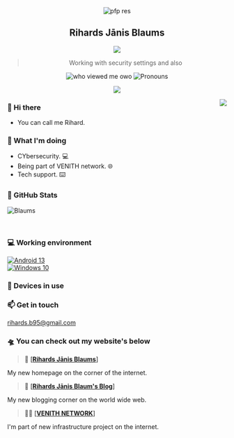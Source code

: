 <div align="center">
    <img alt='pfp res' src='https://avatars.githubusercontent.com/u/117294609?s=48&v=4' />  
  <h2>Rihards Jānis Blaums</h2>
  <img src="https://readme-typing-svg.herokuapp.com/?font=courier+new&color=0BF700&lines=Hello!+My+name+is+Rihards Jānis Blaums!" />
  <blockquote>Working with security settings and also </blockquote>
  <img alt="who viewed me owo" src="https://komarev.com/ghpvc/?username=Blaums" />
  <img alt='Pronouns' src='https://img.shields.io/endpoint?url=https://pronoundb.org/shields/6004d014406af11e4593a013' />

  
  <p align="center">
    <a href="https://skillicons.dev">
      <img src='https://skillicons.dev/icons?i=html,css,linux' />
    </a>
  </p>
  

</div>


<img align="right" src="https://komarev.com/ghpvc/?username=Blaums" />

### 👋 Hi there

 - You can call me Rihard.

### 🤔 What I'm doing
 - CYbersecurity. 💻
 - Being part of VENITH network. 🌐
 - Tech support. ⌨️


### 📃 GitHub Stats
<p><img align="center" src="https://github-readme-stats.vercel.app/api?username=Blaums&count_private=true&show_icons=true&theme=chartreuse-dark" alt="Blaums" /></p>
<br>



### 💻 Working environment
[![Android 13](https://img.shields.io/badge/Android%2013-3ddc84?style=flat&logo=android&logoColor=ffffff)](https://www.android.com/android-13/)<br>
[![Windows 10](https://img.shields.io/badge/Windows%2010-00adef?style=flat&logo=windows&logoColor=ffffff)](https://www.teamos.xyz/threads/windows-10-x-lite-redstone-redux.193627/)<br>


### 📱 Devices in use



### 📫 Get in touch
rihards.b95@gmail.com
### 🛸 You can check out my website's below&nbsp;

> 📡 [[**Rihards Jānis Blaums**]](https://rihard.tech/)

My new homepage on the corner of the internet.&nbsp;

  > 🔭 [[**Rihards Jānis Blaum's Blog**]](https://rihard.tech/blog)

My new blogging corner on the world wide web.&nbsp;


> 🐱‍💻 [[**VENITH NETWORK**]](https://venith.net/)

I'm part of new infrastructure project on the internet.&nbsp;


